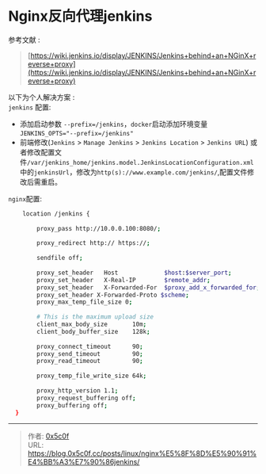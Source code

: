 # Nginx反向代理jenkins


参考文献 :  
>  [https://wiki.jenkins.io/display/JENKINS/Jenkins+behind+an+NGinX+reverse+proxy](https://wiki.jenkins.io/display/JENKINS/Jenkins+behind+an+NGinX+reverse+proxy)  


以下为个人解决方案 :  
`jenkins` 配置:  
- 添加启动参数 `--prefix=/jenkins`，`docker`启动添加环境变量`JENKINS_OPTS="--prefix=/jenkins"`    
- 前端修改(`Jenkins` > `Manage Jenkins` > `Jenkins Location` > `Jenkins URL`) 或者修改配置文件`/var/jenkins_home/jenkins.model.JenkinsLocationConfiguration.xml`中的`jenkinsUrl`，修改为`http(s)://www.example.com/jenkins/`,配置文件修改后需重启。  

`nginx`配置:  
```bash
    location /jenkins {
 
        proxy_pass http://10.0.0.100:8080/;
         
        proxy_redirect http:// https://;
 
        sendfile off;
 
        proxy_set_header   Host             $host:$server_port;
        proxy_set_header   X-Real-IP        $remote_addr;
        proxy_set_header   X-Forwarded-For  $proxy_add_x_forwarded_for;
        proxy_set_header X-Forwarded-Proto $scheme;
        proxy_max_temp_file_size 0;
 
        # This is the maximum upload size
        client_max_body_size       10m;
        client_body_buffer_size    128k;
 
        proxy_connect_timeout      90;
        proxy_send_timeout         90;
        proxy_read_timeout         90;
 
        proxy_temp_file_write_size 64k;
  
        proxy_http_version 1.1;
        proxy_request_buffering off;
        proxy_buffering off;
  }

```


---

> 作者: [0x5c0f](https://blog.0x5c0f.cc)  
> URL: https://blog.0x5c0f.cc/posts/linux/nginx%E5%8F%8D%E5%90%91%E4%BB%A3%E7%90%86jenkins/  

